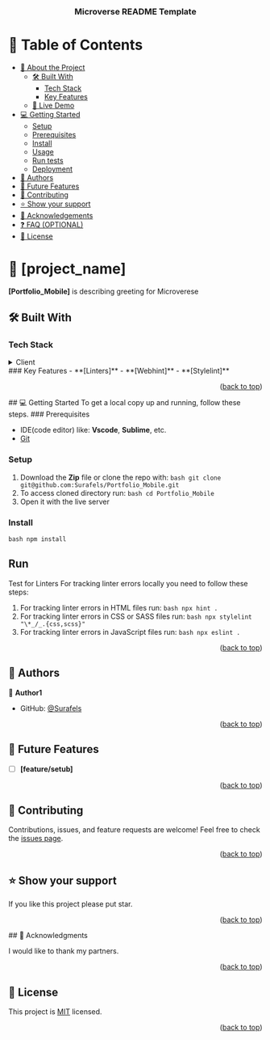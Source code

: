 <a name="readme-top"></a>
<div align="center">
  <br/>

  <h3><b>Microverse README Template</b></h3>

</div>

# 📗 Table of Contents

- [📖 About the Project](#about-project)
  - [🛠 Built With](#built-with)
    - [Tech Stack](#tech-stack)
    - [Key Features](#key-features)
  - [🚀 Live Demo](#live-demo)
- [💻 Getting Started](#getting-started)
  - [Setup](#setup)
  - [Prerequisites](#prerequisites)
  - [Install](#install)
  - [Usage](#usage)
  - [Run tests](#run-tests)
  - [Deployment](#deployment)
- [👥 Authors](#authors)
- [🔭 Future Features](#future-features)
- [🤝 Contributing](#contributing)
- [⭐️ Show your support](#support)
- [🙏 Acknowledgements](#acknowledgements)
- [❓ FAQ (OPTIONAL)](#faq)
- [📝 License](#license)
# 📖 [project_name] <a name="Mobile_Portfolio"></a>
**[Portfolio_Mobile]** is describing greeting for Microverese 

## 🛠 Built With <a name="built-with"></a>

### Tech Stack <a name="tech-stack"></a>
<details>
  <summary>Client</summary>
  <ul>
    <li><a href="https://reactjs.org/">React.js</a></li>
  </ul>
</details>
### Key Features <a name="key-features"></a>
- **[Linters]**
- **[Webhint]**
- **[Stylelint]**
<p align="right">(<a href="#readme-top">back to top</a>)</p>
## 💻 Getting Started <a name="getting-started"></a>
To get a local copy up and running, follow these steps.
### Prerequisites

- IDE(code editor) like: **Vscode**, **Sublime**, etc. 
- [Git](https://www.linode.com/docs/guides/how-to-install-git-on-linux-mac-and-windows/) 

### Setup 

1. Download the **Zip** file or clone the repo with:
```bash git clone git@github.com:Surafels/Portfolio_Mobile.git ``` 
2. To access cloned directory run: 
```bash cd Portfolio_Mobile ``` 
3. Open it with the live server 

### Install 

```bash npm install ``` 

## Run

Test for Linters For tracking linter errors locally you need to follow these steps: 
1. For tracking linter errors in HTML files run:
```bash npx hint . ``` 
2. For tracking linter errors in CSS or SASS files run:
```bash npx stylelint "\*_/_.{css,scss}" ``` 
3. For tracking linter errors in JavaScript files run:
```bash npx eslint . ``` 

<p align="right">(<a href="#readme-top">back to top</a>)</p>

## 👥 Authors <a name="authors"></a>

👤 **Author1**

- GitHub: [@Surafels](https://github.com/Surafels)

<p align="right">(<a href="#readme-top">back to top</a>)</p>

## 🔭 Future Features <a name="future-features"></a>
- [ ] **[feature/setub]**
<p align="right">(<a href="#readme-top">back to top</a>)</p>

## 🤝 Contributing <a name="contributing"></a>

Contributions, issues, and feature requests are welcome!
Feel free to check the [issues page](../../issues/).

<p align="right">(<a href="#readme-top">back to top</a>)</p>

## ⭐️ Show your support <a name="support"></a>

If you like this project please put star.

<p align="right">(<a href="#readme-top">back to top</a>)</p>
## 🙏 Acknowledgments <a name="acknowledgements"></a>

I would like to thank my partners.

<p align="right">(<a href="#readme-top">back to top</a>)</p>

## 📝 License <a name="license"></a>

This project is [MIT](./MIT.md) licensed.
<p align="right">(<a href="#readme-top">back to top</a>)</p>